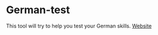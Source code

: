 # German-test
This tool will try to help you test your German skills.
[Website](https://ukra174.github.io)
